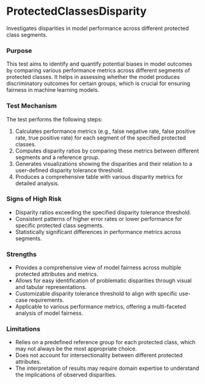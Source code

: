 # ProtectedClassesDisparity

Investigates disparities in model performance across different protected class segments.

### Purpose

This test aims to identify and quantify potential biases in model outcomes by comparing various performance metrics
across different segments of protected classes. It helps in assessing whether the model produces discriminatory
outcomes for certain groups, which is crucial for ensuring fairness in machine learning models.

### Test Mechanism

The test performs the following steps:
1. Calculates performance metrics (e.g., false negative rate, false positive rate, true positive rate) for each segment
of the specified protected classes.
2. Computes disparity ratios by comparing these metrics between different segments and a reference group.
3. Generates visualizations showing the disparities and their relation to a user-defined disparity tolerance threshold.
4. Produces a comprehensive table with various disparity metrics for detailed analysis.

### Signs of High Risk

- Disparity ratios exceeding the specified disparity tolerance threshold.
- Consistent patterns of higher error rates or lower performance for specific protected class segments.
- Statistically significant differences in performance metrics across segments.

### Strengths

- Provides a comprehensive view of model fairness across multiple protected attributes and metrics.
- Allows for easy identification of problematic disparities through visual and tabular representations.
- Customizable disparity tolerance threshold to align with specific use-case requirements.
- Applicable to various performance metrics, offering a multi-faceted analysis of model fairness.

### Limitations

- Relies on a predefined reference group for each protected class, which may not always be the most appropriate choice.
- Does not account for intersectionality between different protected attributes.
- The interpretation of results may require domain expertise to understand the implications of observed disparities.